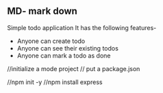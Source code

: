 ## MD- mark down
Simple todo application
It has the following features-

- Anyone can create todo
- Anyone can see their existing todos
- Anyone can mark a todo as done

//initialize a mode  project
// put a package.json

//npm init -y
//npm install express